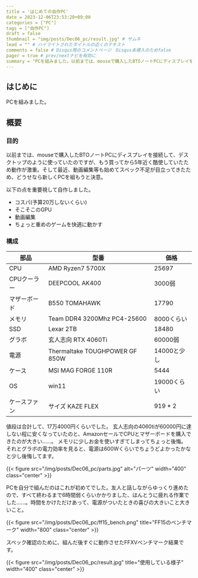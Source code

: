 ```yaml
---
title = 'はじめての自作PC'
date = 2023-12-06T23:53:20+09:00
categories = ["PC"]
tags = ["自作PC"]
draft = false
thumbnail = "img/posts/Dec06_pc/result.jpg" # サムネ
lead = "" # ハイライトされたタイトルの近くのテキスト
comments = false # Disqus用のコメントページ　Disqus未導入のためfalse
pager = true # prev/nextナビを有効に
summary = "PCを組みました。以前までは、mouseで購入したBTOノートPCにディスプレイを接続して、デスクトップのように使っていたのですが、もう買ってから5年近く酷使していたため動作が激重。そして最近、動画編集等も始めてスペック不足が目立ってきたため、どうせなら新しくPCを組もうと決意。"
---
```


## はじめに
PCを組みました。

## 概要

### 目的
以前までは、mouseで購入したBTOノートPCにディスプレイを接続して、デスクトップのように使っていたのですが、もう買ってから5年近く酷使していたため動作が激重。そして最近、動画編集等も始めてスペック不足が目立ってきたため、どうせなら新しくPCを組もうと決意。

以下の点を重要視して自作しました。
- コスパ(予算20万しないくらい)
- そこそこのGPU
- 動画編集
- ちょっと重めのゲームを快適に動かす


### 構成
| 部品         | 型番                           | 価格      |
| ------------ | ------------------------------ | --------- |
| CPU          | AMD Ryzen7 5700X               | 25697     |
| CPUクーラー  | DEEPCOOL AK400                 | 3000弱      |
| マザーボード | B550 TOMAHAWK                  | 17790     |
| メモリ       | Team DDR4 3200Mhz PC4-25600    | 8000くらい      |
| SSD          | Lexar 2TB                      | 18480     |
| グラボ       | 玄人志向 RTX 4060Ti                     | 60000弱 |
| 電源         | Thermaltake TOUGHPOWER GF 850W | 14000と少し    |
| ケース       | MSI MAG FORGE 110R             | 5444      |
| OS           | win11                          | 19000くらい   |
| ケースファン | サイズ KAZE FLEX               | 919 * 2   |


値段は合計して、17万4000円くらいでした。
玄人志向の4060tiが60000円に達しない程に安くなっていたのと、AmazonセールでCPUとマザーボードを購入できたのが大きい……。
メモリに少しお金を使いすぎてしまってちょっと後悔。
それとグラボの電力効率を見ると、電源は600Wくらいでちょうどよかったかなと少し後悔してます。


{{< figure src="/img/posts/Dec06_pc/parts.jpg" alt="パーツ" width="400" class="center" >}}

PCを自分で組んだのはこれが初めてでした。友人と話しながらゆっくり進めたので、すべて終わるまで6時間弱くらいかかりました、ほんとうに疲れる作業でした……。時間をかけただけあって、電源がついたときの喜びの大きいこと大きいこと。

{{< figure src="/img/posts/Dec06_pc/ff15_bench.png" title="FF15のベンチマーク" width="800" class="center" >}}

スペック確認のために、組んだ後すぐに動作させたFFXVベンチマーク結果です。

{{< figure src="/img/posts/Dec06_pc/result.jpg" title="使用している様子" width="400" class="center" >}}

